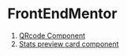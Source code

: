 # FrontEndMentor



<ol>
<li><a href="https://startling-puppy-9f9c6c.netlify.app/" target="_blank">QRcode Component</a></li>
<li><a href="https://joyful-sundae-c0b21e.netlify.app/" target="_blank">Stats preview card component</a></li>
</ol>
